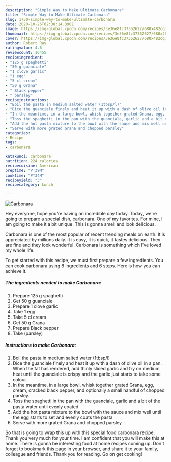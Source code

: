 ```yaml
---
description: "Simple Way to Make Ultimate Carbonara"
title: "Simple Way to Make Ultimate Carbonara"
slug: 1750-simple-way-to-make-ultimate-carbonara
date: 2020-10-26T02:38:14.390Z
image: https://img-global.cpcdn.com/recipes/3e36e8fc37362627/680x482cq70/carbonara-recipe-main-photo.jpg
thumbnail: https://img-global.cpcdn.com/recipes/3e36e8fc37362627/680x482cq70/carbonara-recipe-main-photo.jpg
cover: https://img-global.cpcdn.com/recipes/3e36e8fc37362627/680x482cq70/carbonara-recipe-main-photo.jpg
author: Robert Ray
ratingvalue: 4.6
reviewcount: 16455
recipeingredient:
- "125 g spaghetti"
- "50 g guanciale"
- "1 clove garlic"
- "1 egg"
- "5 cl cream"
- "50 g Grana"
- " Black pepper"
- " parsley"
recipeinstructions:
- "Boil the pasta in medium salted water (1tbsp/l)"
- "Dice the guanciale finely and heat it up with a dash of olive oil in a pan. When the fat has rendered, add thinly sliced garlic and fry on medium heat until the guanciale is crispy and the garlic just starts to take some colour."
- "In the meantime, in a large bowl, whisk together grated Grana, egg, cream, cracked black pepper, and optionally a small handful of chopped parsley."
- "Toss the spaghetti in the pan with the guanciale, garlic and a bit of the pasta water until evenly coated"
- "Add the hot pasta mixture to the bowl with the sauce and mix well until the egg starts to set and evenly coats the pasta"
- "Serve with more grated Grana and chopped parsley"
categories:
- Recipe
tags:
- carbonara

katakunci: carbonara 
nutrition: 224 calories
recipecuisine: American
preptime: "PT39M"
cooktime: "PT34M"
recipeyield: "3"
recipecategory: Lunch

---
```



![Carbonara](https://img-global.cpcdn.com/recipes/3e36e8fc37362627/680x482cq70/carbonara-recipe-main-photo.jpg)

Hey everyone, hope you're having an incredible day today. Today, we're going to prepare a special dish, carbonara. One of my favorites. For mine, I am going to make it a bit unique. This is gonna smell and look delicious.



Carbonara is one of the most popular of recent trending meals on earth. It is appreciated by millions daily. It is easy, it is quick, it tastes delicious. They are fine and they look wonderful. Carbonara is something which I've loved my whole life.


To get started with this recipe, we must first prepare a few ingredients. You can cook carbonara using 8 ingredients and 6 steps. Here is how you can achieve it.

<!--inarticleads1-->

##### The ingredients needed to make Carbonara:

1. Prepare 125 g spaghetti
1. Get 50 g guanciale
1. Prepare 1 clove garlic
1. Take 1 egg
1. Take 5 cl cream
1. Get 50 g Grana
1. Prepare  Black pepper
1. Take  (parsley)




<!--inarticleads2-->

##### Instructions to make Carbonara:

1. Boil the pasta in medium salted water (1tbsp/l)
1. Dice the guanciale finely and heat it up with a dash of olive oil in a pan. When the fat has rendered, add thinly sliced garlic and fry on medium heat until the guanciale is crispy and the garlic just starts to take some colour.
1. In the meantime, in a large bowl, whisk together grated Grana, egg, cream, cracked black pepper, and optionally a small handful of chopped parsley.
1. Toss the spaghetti in the pan with the guanciale, garlic and a bit of the pasta water until evenly coated
1. Add the hot pasta mixture to the bowl with the sauce and mix well until the egg starts to set and evenly coats the pasta
1. Serve with more grated Grana and chopped parsley




So that is going to wrap this up with this special food carbonara recipe. Thank you very much for your time. I am confident that you will make this at home. There is gonna be interesting food at home recipes coming up. Don't forget to bookmark this page in your browser, and share it to your family, colleague and friends. Thank you for reading. Go on get cooking!
